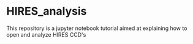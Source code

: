 # HIRES_analysis

This repository is a jupyter notebook tutorial aimed at explaining how to open and analyze HIRES CCD's

